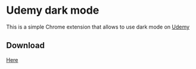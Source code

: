 # Udemy dark mode
This is a simple Chrome extension that allows to use dark mode on [Udemy](https://www.udemy.com/)

## Download
[Here](https://chrome.google.com/webstore/detail/udemy-dark-theme/mnloceeicbhfhinjcnfieonmpindkmpb)
